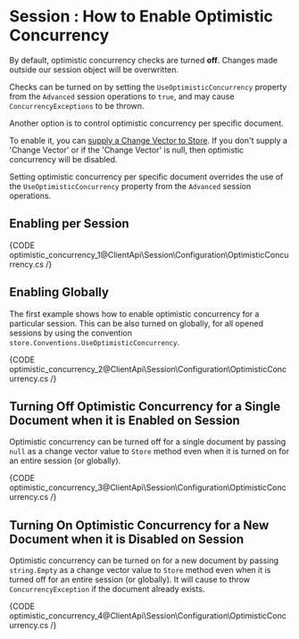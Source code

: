 # Session : How to Enable Optimistic Concurrency

By default, optimistic concurrency checks are turned **off**. Changes made outside our session object will be overwritten. 

Checks can be turned on by setting the `UseOptimisticConcurrency` property from the `Advanced` session operations to `true`, and may cause `ConcurrencyExceptions` to be thrown.   

Another option is to control optimistic concurrency per specific document.   

To enable it, you can [supply a Change Vector to Store](../storing-entities). If you don't supply a 'Change Vector' or if the 'Change Vector' is null, then optimistic concurrency will be disabled. 

Setting optimistic concurrency per specific document overrides the use of the `UseOptimisticConcurrency` property from the `Advanced` session operations.

## Enabling per Session

{CODE optimistic_concurrency_1@ClientApi\Session\Configuration\OptimisticConcurrency.cs /}

## Enabling Globally

The first example shows how to enable optimistic concurrency for a particular session. This can be also turned on globally, for all opened sessions by using the convention `store.Conventions.UseOptimisticConcurrency`.

{CODE optimistic_concurrency_2@ClientApi\Session\Configuration\OptimisticConcurrency.cs /}

## Turning Off Optimistic Concurrency for a Single Document when it is Enabled on Session

Optimistic concurrency can be turned off for a single document by passing `null` as a change vector value to `Store` method even when it is turned on for an entire session (or globally).

{CODE optimistic_concurrency_3@ClientApi\Session\Configuration\OptimisticConcurrency.cs /}

## Turning On Optimistic Concurrency for a New Document when it is Disabled on Session

Optimistic concurrency can be turned on for a new document by passing `string.Empty` as a change vector value to `Store` method even when it is turned off for an entire session (or globally).
It will cause to throw `ConcurrencyException` if the document already exists.

{CODE optimistic_concurrency_4@ClientApi\Session\Configuration\OptimisticConcurrency.cs /}
